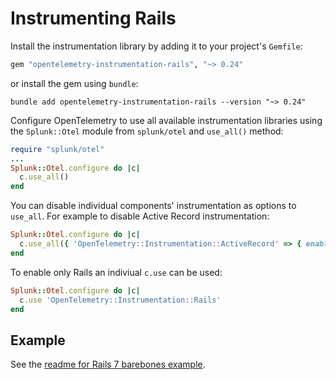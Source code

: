 # Instrumenting Rails

Install the instrumentation library by adding it to your project's `Gemfile`:

``` ruby
gem "opentelemetry-instrumentation-rails", "~> 0.24"
```

or install the gem using `bundle`:

```shell
bundle add opentelemetry-instrumentation-rails --version "~> 0.24"
```

Configure OpenTelemetry to use all available instrumentation libraries using the
`Splunk::Otel` module from `splunk/otel` and `use_all()` method:

``` ruby
require "splunk/otel"
...
Splunk::Otel.configure do |c|
  c.use_all()
end
```

You can disable individual components' instrumentation as options to
`use_all`. For example to disable Active Record instrumentation:

``` ruby
Splunk::Otel.configure do |c|
  c.use_all({ 'OpenTelemetry::Instrumentation::ActiveRecord' => { enabled: false } })
end
```

To enable only Rails an indiviual `c.use` can be used:

```ruby
Splunk::Otel.configure do |c|
  c.use 'OpenTelemetry::Instrumentation::Rails'
end
```

## Example

See the [readme for Rails 7 barebones example](../examples/rails-7-barebones/README.md).
